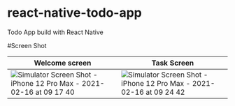 # react-native-todo-app

Todo App build with React Native

#Screen Shot

| Welcome screen                                                                                                                                                               | Task Screen                                                                                                                                                                  |
| ---------------------------------------------------------------------------------------------------------------------------------------------------------------------------- | ---------------------------------------------------------------------------------------------------------------------------------------------------------------------------- |
| ![Simulator Screen Shot - iPhone 12 Pro Max - 2021-02-16 at 09 17 40](https://user-images.githubusercontent.com/74854574/108004070-1227a680-7038-11eb-8f8b-3717488669d7.png) | ![Simulator Screen Shot - iPhone 12 Pro Max - 2021-02-16 at 09 24 42](https://user-images.githubusercontent.com/74854574/108004308-dc36f200-7038-11eb-9920-b611fba122a6.png) |
